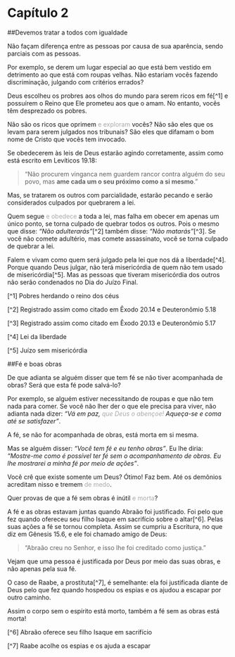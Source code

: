 # Capítulo 2

##Devemos tratar a todos com igualdade

Não façam diferença entre as pessoas por causa de sua aparência, sendo parciais com as pessoas.

Por exemplo, se derem um lugar especial ao que está bem vestido em detrimento ao que está com roupas velhas. Não estariam vocês fazendo discriminação, julgando com critérios errados?

Deus escolheu os probres aos olhos do mundo para serem ricos em fé[^1] e possuírem o Reino que Ele prometeu aos que o amam. No entanto, vocês têm desprezado os pobres.

Não são os ricos que oprimem <font color="darkgray">e exploram</font> vocês? Não são eles que os levam para serem julgados nos tribunais? São eles que difamam o bom nome de Cristo que vocês tem invocado.

Se obedecerem às leis de Deus estarão agindo corretamente, assim como está escrito em Levíticos 19.18:

> “Não procurem vinganca nem guardem rancor contra alguém do seu povo, mas **ame cada um o seu próximo como a si mesmo**.”

Mas, se tratarem os outros com parcialidade, estarão pecando e serão considerados culpados por quebrarem a lei.

Quem segue <font color="darkgray">e obedece</font> a toda a lei, mas falha em obecer em apenas um único ponto, se torna culpado de quebrar todos os outros. Pois o mesmo que disse: <cite>“Não adulterarás”</cite>[^2] também disse: <cite>“Não matarás”</cite>[^3]. Se você não comete adultério, mas comete assassinato, você se torna culpado de quebrar a lei.

Falem e vivam como quem será julgado pela lei que nos dá a liberdade[^4]. Porque quando Deus julgar, não terá misericórdia de quem não tem usado de misericórdia[^5]. Mas as pessoas que tiveram misericórdia dos outros não serão condenados no Dia do Juízo Final.

[^1] Pobres herdando o reino dos céus

[^2] Registrado assim como citado em Êxodo 20.14 e Deuteronômio 5.18

[^3] Registrado assim como citado em Êxodo 20.13 e Deuteronômio 5.17

[^4] Lei da liberdade

[^5] Juízo sem misericórdia

##Fé e boas obras

De que adianta se alguém disser que tem fé se não tiver acompanhada de obras? Será que esta fé pode salvá-lo?

Por exemplo, se alguém estiver necessitando de roupas e que não tem nada para comer. Se você não lher der o que ele precisa para viver, não adianta nada dizer: *“Vá em paz, <font color="darkgray">que Deus o abençoe!</font> Aqueça-se e coma até se satisfazer”*.

A fé, se não for acompanhada de obras, está morta em si mesma.

Mas se alguém disser: *“Você tem fé e eu tenho obras”*. Eu lhe diria: *“Mostre-me como é possível ter fé sem o acompanhamento de obras. Eu lhe mostrarei a minha fé por meio de ações”*.

Você crê que existe somente um Deus? Ótimo! Faz bem. Até os demônios acreditam nisso e tremem <font color="darkgray">de medo</font>.

Quer provas de que a fé sem obras é inútil <font color="darkgray"> e morta</font>?

A fé e as obras estavam juntas quando Abraão foi justificado. Foi pelo que fez quando ofereceu seu filho Isaque em sacrifício sobre o altar[^6]. Pelas suas ações a fé se tornou completa. Assim se cumpriu a Escritura, no que diz em Gênesis 15.6, e ele foi chamado amigo de Deus:

> “Abraão creu no Senhor, e isso lhe foi creditado como justiça.”

Vejam que uma pessoa é justificada por Deus por meio das suas obras, e não apenas pela sua fé.

O caso de Raabe, a prostituta[^7], é semelhante: ela foi justificada diante de Deus pelo que fez quando hospedou os espias e os ajudou a escapar por outro caminho.

Assim o corpo sem o espírito está morto, também a fé sem as obras está morta!

[^6] Abraão oferece seu filho Isaque em sacrifício

[^7] Raabe acolhe os espias e os ajuda a escapar